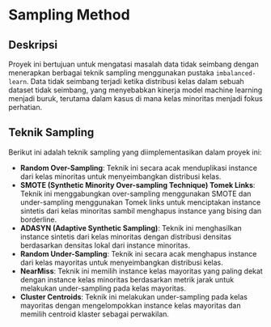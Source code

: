 # Sampling Method 

## Deskripsi
Proyek ini bertujuan untuk mengatasi masalah data tidak seimbang dengan menerapkan berbagai teknik sampling menggunakan pustaka `imbalanced-learn`. Data tidak seimbang terjadi ketika distribusi kelas dalam sebuah dataset tidak seimbang, yang menyebabkan kinerja model machine learning menjadi buruk, terutama dalam kasus di mana kelas minoritas menjadi fokus perhatian.

## Teknik Sampling
Berikut ini adalah teknik sampling yang diimplementasikan dalam proyek ini:

- **Random Over-Sampling**: Teknik ini secara acak menduplikasi instance dari kelas minoritas untuk menyeimbangkan distribusi kelas.
- **SMOTE (Synthetic Minority Over-sampling Technique) Tomek Links**: Teknik ini menggabungkan over-sampling menggunakan SMOTE dan under-sampling menggunakan Tomek links untuk menciptakan instance sintetis dari kelas minoritas sambil menghapus instance yang bising dan borderline.
- **ADASYN (Adaptive Synthetic Sampling)**: Teknik ini menghasilkan instance sintetis dari kelas minoritas dengan distribusi densitas berdasarkan densitas lokal dari instance minoritas.
- **Random Under-Sampling**: Teknik ini secara acak menghapus instance dari kelas mayoritas untuk menyeimbangkan distribusi kelas.
- **NearMiss**: Teknik ini memilih instance kelas mayoritas yang paling dekat dengan instance kelas minoritas berdasarkan metrik jarak untuk melakukan under-sampling pada kelas mayoritas.
- **Cluster Centroids**: Teknik ini melakukan under-sampling pada kelas mayoritas dengan mengelompokkan instance kelas mayoritas dan memilih centroid klaster sebagai perwakilan.
